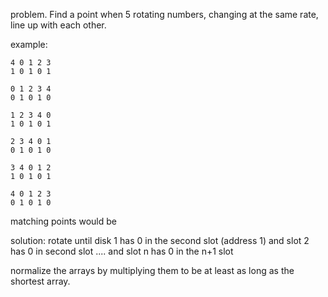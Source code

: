 problem.  Find a point when 5 rotating numbers, changing 
at the same rate, line up with each other.

example:
```
4 0 1 2 3
1 0 1 0 1

0 1 2 3 4
0 1 0 1 0

1 2 3 4 0
1 0 1 0 1

2 3 4 0 1
0 1 0 1 0

3 4 0 1 2
1 0 1 0 1

4 0 1 2 3
0 1 0 1 0
```

matching points would be


solution:
rotate until disk 1 has 0 in the second slot (address 1)
and slot 2 has 0 in second slot
....
and slot n has 0 in the n+1 slot

normalize the arrays by multiplying them to be at least as long as the shortest array.


